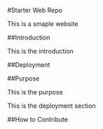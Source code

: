 #Starter Web Repo

This is a smaple website

##Introduction

This is the introduction

##Deployment

##Purpose

This is the purpose

This is the deployment section

##How to Contribute
